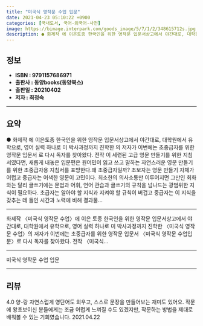 ```yaml
---
title: "미국식 영작문 수업 입문"
date: 2021-04-23 05:10:22 +0900
categories: [국내도서, 국어-외국어-사전]
image: https://bimage.interpark.com/goods_image/5/7/1/2/348615712s.jpg
description: ● 화제작 에 이은토종 한국인을 위한 영작문 입문서상고에서 야간대로, 대학원에서 유학으로, 영어 실력 하나로 미 박사과정까지 진학한 의 저자가 이번에는 초중급자를 위한 영작문 입문서 로 다시 독자를 찾아왔다. 전작 이 세련된 고급 영문 만들기를 위한 지침서였다면, 새롭게 내놓은 입문편
---
```


## **정보**

- **ISBN : 9791157686971**
- **출판사 : 동양books(동양북스)**
- **출판일 : 20210402**
- **저자 : 최정숙**

------



## **요약**

●  화제작 에 이은토종 한국인을 위한 영작문 입문서상고에서 야간대로, 대학원에서 유학으로, 영어 실력 하나로 미 박사과정까지 진학한 의 저자가 이번에는 초중급자를 위한 영작문 입문서 로 다시 독자를 찾아왔다. 전작 이 세련된 고급 영문 만들기를 위한 지침서였다면, 새롭게 내놓은 입문편은 원어민이 읽고 쓰고 말하는 자연스러운 영문 만들기를 위한 초중급자용 지침서를 표방한다.왜 초중급자일까? 초보자는 영문 만들기 자체가 어렵고 중급자는 어색한 영문이 고민이다. 최소한의 의사소통만 이루어지면 그만인 회화와는 달리 글쓰기에는 문법과 어휘, 언어 관습과 글쓰기의 규칙을 넘나드는 광범위한 지식이 필요하다. 초급자는 알아야 할 지식과 지켜야 할 규칙이 버겁고 중급자는 이 지식을 갖추는 데 들인 시간과 노력에 비해 결과물...

------

화제작 〈미국식 영작문 수업〉에 이은
토종 한국인을 위한 영작문 입문서상고에서 야간대로, 대학원에서 유학으로, 영어 실력 하나로 미 박사과정까지 진학한 〈미국식 영작문 수업〉의 저자가 이번에는 초중급자를 위한 영작문 입문서 〈미국식 영작문 수업입문〉로 다시 독자를 찾아왔다. 전작 〈미국식... 

------


미국식 영작문 수업 입문 

------


## **리뷰** 

4.0 양-랑 자연스럽게 영단어도 외우고, 스스로 문장을 만들어보는 재미도 있어요. 작문에 왕초보이신 분들에게는 조금 어렵게 느껴질 수도 있겠지만, 작문하는 방법을 제대로 배워볼 수 있는 기회였습니다. 2021.04.22 <br/>